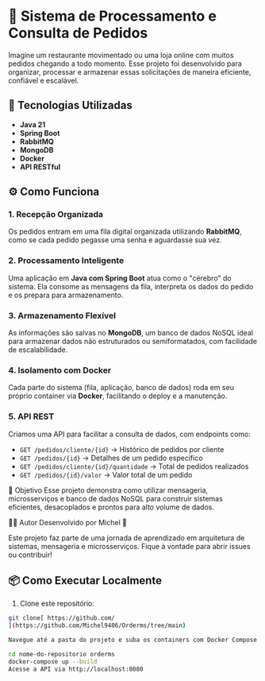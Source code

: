 # 🧠 Sistema de Processamento e Consulta de Pedidos

Imagine um restaurante movimentado ou uma loja online com muitos pedidos chegando a todo momento. Esse projeto foi desenvolvido para organizar, processar e armazenar essas solicitações de maneira eficiente, confiável e escalável.

## 🚀 Tecnologias Utilizadas

- **Java 21**
- **Spring Boot**
- **RabbitMQ**
- **MongoDB**
- **Docker**
- **API RESTful**

## ⚙️ Como Funciona

### 1. Recepção Organizada
Os pedidos entram em uma fila digital organizada utilizando **RabbitMQ**, como se cada pedido pegasse uma senha e aguardasse sua vez.

### 2. Processamento Inteligente
Uma aplicação em **Java com Spring Boot** atua como o "cérebro" do sistema. Ela consome as mensagens da fila, interpreta os dados do pedido e os prepara para armazenamento.

### 3. Armazenamento Flexível
As informações são salvas no **MongoDB**, um banco de dados NoSQL ideal para armazenar dados não estruturados ou semiformatados, com facilidade de escalabilidade.

### 4. Isolamento com Docker
Cada parte do sistema (fila, aplicação, banco de dados) roda em seu próprio container via **Docker**, facilitando o deploy e a manutenção.

### 5. API REST
Criamos uma API para facilitar a consulta de dados, com endpoints como:

- `GET /pedidos/cliente/{id}` → Histórico de pedidos por cliente  
- `GET /pedidos/{id}` → Detalhes de um pedido específico  
- `GET /pedidos/cliente/{id}/quantidade` → Total de pedidos realizados  
- `GET /pedidos/{id}/valor` → Valor total de um pedido



  
📌 Objetivo
Esse projeto demonstra como utilizar mensageria, microsserviços e banco de dados NoSQL para construir sistemas eficientes, desacoplados e prontos para alto volume de dados.



👨‍💻 Autor
Desenvolvido por Michel 🚀

Este projeto faz parte de uma jornada de aprendizado em arquitetura de sistemas, mensageria e microsserviços. Fique à vontade para abrir issues ou contribuir!

## 📦 Como Executar Localmente

1. Clone este repositório:

```bash
git clone[ https://github.com/
](https://github.com/Michel9406/Orderms/tree/main)

Navegue até a pasta do projeto e suba os containers com Docker Compose:

cd nome-do-repositorio orderms
docker-compose up --build
Acesse a API via http://localhost:8080

